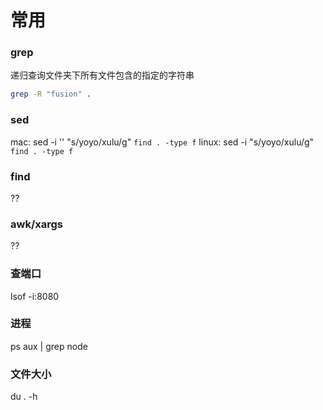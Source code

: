 
# 常用
### grep
递归查询文件夹下所有文件包含的指定的字符串
```bash
grep -R "fusion" .
```

### sed
mac: sed -i '' "s/yoyo/xulu/g" `find . -type f`
linux: sed -i "s/yoyo/xulu/g" `find . -type f`

### find
??

### awk/xargs
??

### 查端口
lsof -i:8080

### 进程
ps aux | grep node

### 文件大小
du . -h

